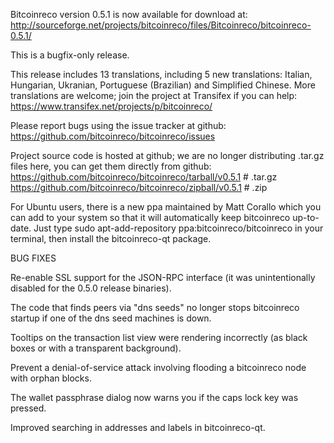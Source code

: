 Bitcoinreco version 0.5.1 is now available for download at:
http://sourceforge.net/projects/bitcoinreco/files/Bitcoinreco/bitcoinreco-0.5.1/

This is a bugfix-only release.

This release includes 13 translations, including 5 new translations:
Italian, Hungarian, Ukranian, Portuguese (Brazilian) and Simplified Chinese.
More translations are welcome; join the project at Transifex if you can help:
https://www.transifex.net/projects/p/bitcoinreco/

Please report bugs using the issue tracker at github:
https://github.com/bitcoinreco/bitcoinreco/issues

Project source code is hosted at github; we are no longer
distributing .tar.gz files here, you can get them
directly from github:
https://github.com/bitcoinreco/bitcoinreco/tarball/v0.5.1  # .tar.gz
https://github.com/bitcoinreco/bitcoinreco/zipball/v0.5.1  # .zip

For Ubuntu users, there is a new ppa maintained by Matt Corallo which
you can add to your system so that it will automatically keep
bitcoinreco up-to-date.  Just type
sudo apt-add-repository ppa:bitcoinreco/bitcoinreco
in your terminal, then install the bitcoinreco-qt package.


BUG FIXES

Re-enable SSL support for the JSON-RPC interface (it was unintentionally
disabled for the 0.5.0 release binaries).

The code that finds peers via "dns seeds" no longer stops bitcoinreco startup
if one of the dns seed machines is down.

Tooltips on the transaction list view were rendering incorrectly (as black boxes
or with a transparent background).

Prevent a denial-of-service attack involving flooding a bitcoinreco node with
orphan blocks.

The wallet passphrase dialog now warns you if the caps lock key was pressed.

Improved searching in addresses and labels in bitcoinreco-qt.
